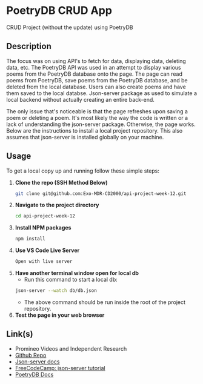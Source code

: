 # PoetryDB CRUD App
CRUD Project (without the update) using PoetryDB
## Description

The focus was on using API's to fetch for data, displaying data, deleting data, etc. The PoetryDB API was used in an attempt to display various poems from the PoetryDB database onto the page. The page can read poems from PoetryDB, save poems from the PoetryDB database, and be deleted from the local database. Users can also create poems and have them saved to the local databse. Json-server package as used to simulate a local backend without actually creating an entire back-end. 

The only issue that's noticeable is that the page refreshes upon saving a poem or deleting a poem. It's most likely the way the code is written or a lack of understanding the json-server package. Otherwise, the page works. Below are the instructions to install a local project repository. This also assumes that json-server is installed globally on your machine.

## Usage

To get a local copy up and running follow these simple steps:

1. **Clone the repo (SSH Method Below)**
    ```sh
    git clone git@github.com:Exo-MDR-CD2000/api-project-week-12.git
    ```
2. **Navigate to the project directory**
    ```sh
    cd api-project-week-12
    ```
3. **Install NPM packages**
    ```sh
    npm install
    ```
4. **Use VS Code Live Server**
    ```sh
    Open with live server
    ```
5. **Have another terminal window open for local db**
    - Run this command to start a local db:
    ```sh
    json-server --watch db/db.json
    ```
    - The above command should be run inside the root of the project repository.
1. **Test the page in your web browser**


## Link(s)

- Promineo Videos and Independent Research
- [Github Repo](https://github.com/Exo-MDR-CD2000/api-project-week-12)
- [Json-server docs](https://www.npmjs.com/package/json-server)
- [FreeCodeCamp: json-server tutorial](https://www.freecodecamp.org/news/json-server-for-frontend-development/)
- [PoetryDB Docs](https://poetrydb.org/index.html)